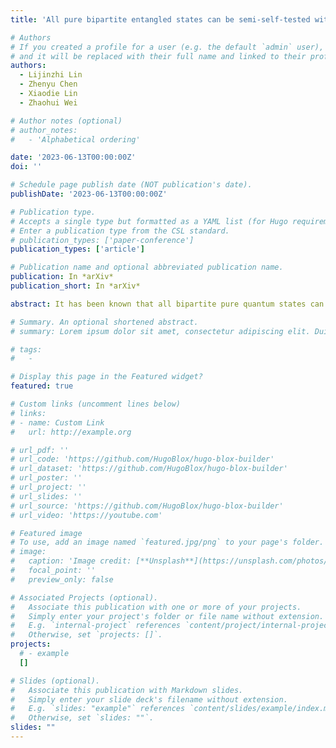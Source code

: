 ```yaml
---
title: 'All pure bipartite entangled states can be semi-self-tested with only one measurement setting on each party'

# Authors
# If you created a profile for a user (e.g. the default `admin` user), write the username (folder name) here
# and it will be replaced with their full name and linked to their profile.
authors:
  - Lijinzhi Lin
  - Zhenyu Chen
  - Xiaodie Lin
  - Zhaohui Wei

# Author notes (optional)
# author_notes:
#   - 'Alphabetical ordering'

date: '2023-06-13T00:00:00Z'
doi: ''

# Schedule page publish date (NOT publication's date).
publishDate: '2023-06-13T00:00:00Z'

# Publication type.
# Accepts a single type but formatted as a YAML list (for Hugo requirements).
# Enter a publication type from the CSL standard.
# publication_types: ['paper-conference']
publication_types: ['article']

# Publication name and optional abbreviated publication name.
publication: In *arXiv*
publication_short: In *arXiv*

abstract: It has been known that all bipartite pure quantum states can be self-tested, i.e., any such state can be certified completely by initially measuring both subsystems of this state by proper local quantum measurements and subsequently verifying that the correlation between the measurement choices and the outcomes satisfies a specific condition. In such a protocol, a key feature is that the conclusion can still be reliable even if involved quantum measurements are untrusted, where quantum nonlocality is crucial and plays a central role, and this means that each party has to conduct at least two different quantum measurements to produce a desirable correlation. Here, we prove that when the underlying Hilbert space dimension is known beforehand, an arbitrary d×d bipartite pure state can be certified completely (up to local unitary transformations) by a certain correlation generated by a single measurement setting on each party, where each measurement yields only 3d outcomes. Notably, our protocols do not involve any quantum nonlocality. We believe that our result may provide us a remarkable convenience when certifying bipartite pure quantum states in quantum labs.

# Summary. An optional shortened abstract.
# summary: Lorem ipsum dolor sit amet, consectetur adipiscing elit. Duis posuere tellus ac convallis placerat. Proin tincidunt magna sed ex sollicitudin condimentum.

# tags:
#   - 

# Display this page in the Featured widget?
featured: true

# Custom links (uncomment lines below)
# links:
# - name: Custom Link
#   url: http://example.org

# url_pdf: ''
# url_code: 'https://github.com/HugoBlox/hugo-blox-builder'
# url_dataset: 'https://github.com/HugoBlox/hugo-blox-builder'
# url_poster: ''
# url_project: ''
# url_slides: ''
# url_source: 'https://github.com/HugoBlox/hugo-blox-builder'
# url_video: 'https://youtube.com'

# Featured image
# To use, add an image named `featured.jpg/png` to your page's folder.
# image:
#   caption: 'Image credit: [**Unsplash**](https://unsplash.com/photos/pLCdAaMFLTE)'
#   focal_point: ''
#   preview_only: false

# Associated Projects (optional).
#   Associate this publication with one or more of your projects.
#   Simply enter your project's folder or file name without extension.
#   E.g. `internal-project` references `content/project/internal-project/index.md`.
#   Otherwise, set `projects: []`.
projects:
  # - example
  []

# Slides (optional).
#   Associate this publication with Markdown slides.
#   Simply enter your slide deck's filename without extension.
#   E.g. `slides: "example"` references `content/slides/example/index.md`.
#   Otherwise, set `slides: ""`.
slides: ""
---
```


<!-- {{% callout note %}}
Click the _Cite_ button above to demo the feature to enable visitors to import publication metadata into their reference management software.
{{% /callout %}}

{{% callout note %}}
Create your slides in Markdown - click the _Slides_ button to check out the example.
{{% /callout %}}

Add the publication's **full text** or **supplementary notes** here. You can use rich formatting such as including [code, math, and images](https://docs.hugoblox.com/content/writing-markdown-latex/). -->
